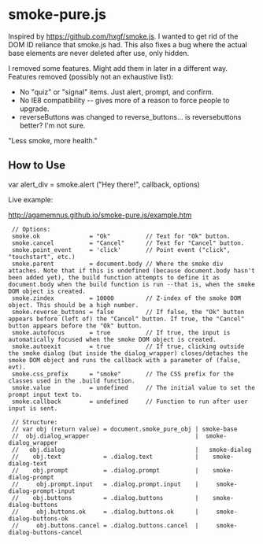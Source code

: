 smoke-pure.js
===============

Inspired by https://github.com/hxgf/smoke.js. I wanted to get rid of the DOM ID reliance that smoke.js had. This also fixes a bug where the actual base elements are never deleted after use, only hidden.

I removed some features. Might add them in later in a different way. Features removed (possibly not an exhaustive list):
* No "quiz" or "signal" items. Just alert, prompt, and confirm.
* No IE8 compatibility -- gives more of a reason to force people to upgrade.
* reverseButtons was changed to reverse_buttons... is reversebuttons better? I'm not sure.

"Less smoke, more health."


How to Use
-----------

var alert_div = smoke.alert ("Hey there!", callback, options)

Live example:

http://agamemnus.github.io/smoke-pure.js/example.htm


````
 // Options:
 smoke.ok              = "Ok"          // Text for "Ok" button.
 smoke.cancel          = "Cancel"      // Text for "Cancel" button.
 smoke.point_event     = 'click'       // Point event ("click", "touchstart", etc.)
 smoke.parent          = document.body // Where the smoke div attaches. Note that if this is undefined (because document.body hasn't been added yet), the build function attempts to define it as document.body when the build function is run --that is, when the smoke DOM object is created.
 smoke.zindex          = 10000         // Z-index of the smoke DOM object. This should be a high number.
 smoke.reverse_buttons = false         // If false, the "Ok" button appears before (left of) the "Cancel" button. If true, the "Cancel" button appears before the "Ok" button.
 smoke.autofocus       = true          // If true, the input is automatically focused when the smoke DOM object is created.
 smoke.autoexit        = true          // If true, clicking outside the smoke dialog (but inside the dialog_wrapper) closes/detaches the smoke DOM object and runs the callback with a parameter of (false, evt).
 smoke.css_prefix      = "smoke"       // The CSS prefix for the classes used in the .build function.
 smoke.value           = undefined     // The initial value to set the prompt input text to.
 smoke.callback        = undefined     // Function to run after user input is sent.
 
 // Structure:
 // var obj (return value) = document.smoke_pure_obj | smoke-base
 //  obj.dialog_wrapper                              |  smoke-dialog_wrapper
 //   obj.dialog                                     |   smoke-dialog
 //    obj.text            = .dialog.text            |    smoke-dialog-text
 //    obj.prompt          = .dialog.prompt          |    smoke-dialog-prompt
 //     obj.prompt.input   = .dialog.prompt.input    |     smoke-dialog-prompt-input
 //    obj.buttons         = .dialog.buttons         |    smoke-dialog-buttons
 //     obj.buttons.ok     = .dialog.buttons.ok      |     smoke-dialog-buttons-ok
 //     obj.buttons.cancel = .dialog.buttons.cancel  |     smoke-dialog-buttons-cancel
````

